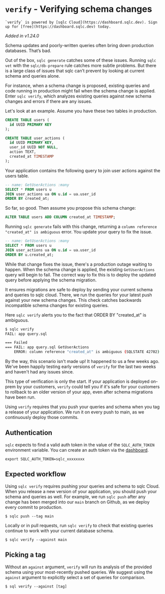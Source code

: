 # `verify` - Verifying schema changes

```{note}
`verify` is powered by [sqlc Cloud](https://dashboard.sqlc.dev). Sign up for [free](https://dashboard.sqlc.dev) today.
```

*Added in v1.24.0*

Schema updates and poorly-written queries often bring down production databases. That’s bad.

Out of the box, `sqlc generate` catches some of these issues. Running `sqlc vet` with the `sqlc/db-prepare` rule catches more subtle problems. But there is a large class of issues that sqlc can’t prevent by looking at current schema and queries alone.

For instance, when a schema change is proposed, existing queries and code running in production might fail when the schema change is applied. Enter `sqlc verify`, which analyzes existing queries against new schema changes and errors if there are any issues.

Let's look at an example. Assume you have these two tables in production.

```sql
CREATE TABLE users (
  id UUID PRIMARY KEY
);

CREATE TABLE user_actions (
  id UUID PRIMARY KEY,
  user_id UUID NOT NULL,
  action TEXT,
  created_at TIMESTAMP
);
```

Your application contains the following query to join user actions against the users table.

```sql
-- name: GetUserActions :many
SELECT * FROM users u
JOIN user_actions ua ON u.id = ua.user_id
ORDER BY created_at;
```

So far, so good. Then assume you propose this schema change:

```sql
ALTER TABLE users ADD COLUMN created_at TIMESTAMP;
```

Running `sqlc generate` fails with this change, returning a `column reference "created_at" is ambiguous` error. You update your query to fix the issue.

```sql
-- name: GetUserActions :many
SELECT * FROM users u
JOIN user_actions ua ON u.id = ua.user_id
ORDER BY u.created_at;
```

While that change fixes the issue, there's a production outage waiting to happen. When the schema change is applied, the existing `GetUserActions` query will begin to fail. The correct way to fix this is to deploy the updated query before applying the schema migration.

It ensures migrations are safe to deploy by sending your current schema and queries to sqlc cloud. There, we run the queries for your latest push against your new schema changes. This check catches backwards incompatible schema changes for existing queries.

Here `sqlc verify` alerts you to the fact that ORDER BY "created_at" is ambiguous.

```sh
$ sqlc verify
FAIL: app query.sql

=== Failed
=== FAIL: app query.sql GetUserActions
    ERROR: column reference "created_at" is ambiguous (SQLSTATE 42702)
```

By the way, this scenario isn't made up! It happened to us a few weeks ago. We've been happily testing early versions of `verify` for the last two weeks and haven't had any issues since.

This type of verification is only the start. If your application is deployed on-prem by your customers, `verify` could tell you if it's safe for your customers to rollback to an older version of your app, even after schema migrations have been run.

Using `verify` requires that you push your queries and schema when you tag a release of your application. We run it on every push to main, as we continuously deploy those commits.

## Authentication

`sqlc` expects to find a valid auth token in the value of the `SQLC_AUTH_TOKEN`
environment variable. You can create an auth token via the [dashboard](https://dashboard.sqlc.dev).

```shell
export SQLC_AUTH_TOKEN=sqlc_xxxxxxxx
```

## Expected workflow

Using `sqlc verify` requires pushing your queries and schema to sqlc Cloud. When
you release a new version of your application, you should push your schema and
queries as well. For example, we run `sqlc push` after any change has been
merged into our `main` branch on Github, as we deploy every commit to
production.

```shell
$ sqlc push --tag main
```

Locally or in pull requests, run `sqlc verify` to check that existing queries
continue to work with your current database schema.

```shell
$ sqlc verify --against main
```

## Picking a tag

Without an `against` argument, `verify` will run its analysis of the provided schema using your most-recently pushed queries. We suggest using the `against` argument to explicitly select a set of queries for comparison.

```shell
$ sql verify --against [tag]
```
